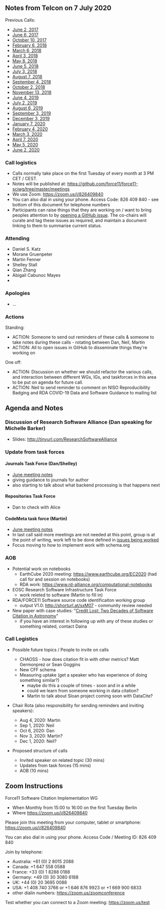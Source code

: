 ## Notes from Telcon on 7 July 2020

Previous Calls:
 - [June 2, 2017](https://github.com/force11/force11-sciwg/blob/master/meetings/20170602-Notes.md)
 - [June 6, 2017](https://github.com/force11/force11-sciwg/blob/master/meetings/20170606-Notes.md)
 - [October 10, 2017](https://github.com/force11/force11-sciwg/blob/master/meetings/20171010-Notes.md)
 - [February 6, 2018](https://github.com/force11/force11-sciwg/blob/master/meetings/20180206-Notes.md)
 - [March 6, 2018](https://github.com/force11/force11-sciwg/blob/master/meetings/20180306-Notes.md)
 - [April 3, 2018](https://github.com/force11/force11-sciwg/blob/master/meetings/20180403-Notes.md)
 - [May 8, 2018](https://github.com/force11/force11-sciwg/blob/master/meetings/20180508-Notes.md)
 - [June 5, 2018](https://github.com/force11/force11-sciwg/blob/master/meetings/20180605-Notes.md)
 - [July 3, 2018](https://github.com/force11/force11-sciwg/blob/master/meetings/20180703-Notes.md)
 - [August 7, 2018](https://github.com/force11/force11-sciwg/blob/master/meetings/20180807-Notes.md)
 - [September 4, 2018](https://github.com/force11/force11-sciwg/blob/master/meetings/20180904-Notes.md)
 - [October 2, 2018](https://github.com/force11/force11-sciwg/blob/master/meetings/20181002-Notes.md)
 - [November 13, 2018](https://github.com/force11/force11-sciwg/blob/master/meetings/20181113-Notes.md)
 - [June 4, 2019](https://github.com/force11/force11-sciwg/blob/master/meetings/20190604-Notes.md)
 - [July 2, 2019](https://github.com/force11/force11-sciwg/blob/master/meetings/20190702-Notes.md)
 - [August 6, 2019](https://github.com/force11/force11-sciwg/blob/master/meetings/20190806-Notes.md)
 - [September 3, 2019](https://github.com/force11/force11-sciwg/blob/master/meetings/20190903-Notes.md)
 - [December 3, 2019](https://github.com/force11/force11-sciwg/blob/master/meetings/20191203-Notes.md)
 - [January 7, 2020](https://github.com/force11/force11-sciwg/blob/master/meetings/20200107-Notes.md)
 - [February 4, 2020](https://github.com/force11/force11-sciwg/blob/master/meetings/20200204-Notes.md)
 - [March 3, 2020](https://github.com/force11/force11-sciwg/blob/master/meetings/20200303-Notes.md)
 - [April 7, 2020](https://github.com/force11/force11-sciwg/blob/master/meetings/20200407-Notes.md)
 - [May 5, 2020](https://github.com/force11/force11-sciwg/blob/master/meetings/20200505-Notes.md)
 - [June 2, 2020](https://github.com/force11/force11-sciwg/blob/master/meetings/20200602-Notes.md)


### Call logistics

 - Calls normally take place on the first Tuesday of every month at 3 PM CET / CEST.
 - Notes will be published at: https://github.com/force11/force11-sciwg/tree/master/meetings
 - We use Zoom: https://zoom.us/j/826409840
 - You can also dial in using your phone. Access Code: 826 409 840 - see bottom of this document for telephone numbers
 - Participants can raise things that they are working on / want to bring peoples attention to by [opening a GitHub issue](https://github.com/force11/force11-sciwg/issues). The co-chairs will curate and tag these issues as required, and maintain a document linking to them to summarise current status.

### Attending

- Daniel S. Katz
- Morane Gruenpeter
- Martin Fenner
- Shelley Stall
- Qian Zhang
- Abigail Cabunoc Mayes
- 

### Apologies
- ...
 
### Actions

Standing:
 * ACTION: Someone to send out reminders of these calls & someone to take notes during these calls - rotating between Dan, Neil, Martin
 * ACTION: All to open issues in GitHub to disseminate things they're working on

One off:
 * ACTION: Discussion on whether we should refactor the various calls, and interaction between different WGs, IGs, and taskforces in this area to be put on agenda for future call.
 * ACTION: Neil to send reminder to comment on NISO Reproducibility Badging and RDA COVID-19 Data and Software Guidance to mailing list

## Agenda and Notes

### Discussion of Research Software Alliance (Dan speaking for Michelle Barker)

- Slides: http://tinyurl.com/ResearchSoftwareAlliance 
  
### Update from task forces

#### Journals Task Force (Dan/Shelley)
   - [June meeting notes](https://docs.google.com/document/d/1b5axrpExQwPPJ7LLqX4lkdt-oKb-cG5z2fg6pXMjhmM/edit) 
   - giving guidance to journals for author
   - also starting to talk about what backend processing is that happens next
   
#### Repositories Task Force
   - Dan to check with Alice
   
#### CodeMeta task force (Martin)
   - [June meeting notes](https://github.com/force11/force11-sciwg/blob/master/meetings/20200624-codemeta.md)
   - In last call said more meetings are not needed at this point, group is at the point of writing, work left to be done defined in [issues being worked](https://github.com/codemeta/codemeta/issues/232)
   - Focus moving to how to implement work with schema.org
   
### AOB

- Potential work on notebooks
   - EarthCube 2020 meeting: https://www.earthcube.org/EC2020 (had call for and session on notebooks)
   - RDA work: https://www.rd-alliance.org/computational-notebooks
- EOSC Research Software Infrastructure Task Force
   - work releted to software (Martin to fill in) 
- RDA/FORCE11 Software source code identificaiton working group
   - output V1.0: http://shorturl.at/sxM07 - community review needed
- New paper with case studies: "[Credit Lost: Two Decades of Software Citation in Astronomy](https://doi.org/10.3847/1538-4365/ab7be6)"
    - if you have an interest in following up with any of these studies or something related, contact  Daina
 
### Call Logistics

- Possible future topics / People to invite on calls
   - CHAOSS - how does citation fit in with other metrics? Matt Germonprez or Sean Goggins
   - New CFF schema
   - Measuring uptake (get a speaker who has experience of doing something similar?)
     - maybe do this a couple of times - soon and in a while
     - could we learn from someone working in data citation?
     - Martin to talk about Sloan project coming soon with DataCite?

- Chair Rota (also responsibility for sending reminders and inviting speakers):
   - Aug 4, 2020: Martin
   - Sep 1, 2020: Neil
   - Oct 6, 2020: Dan
   - Nov 3, 2020: Martin?
   - Dec 1, 2020: Neil?

- Proposed structure of calls
   - Invited speaker on related topic (30 mins)
   - Updates from task forces (15 mins)
   - AOB (10 mins)

## Zoom Instructions

Force11 Software Citation Implementation WG
 - When    Monthly from 15:00 to 16:00 on the first Tuesday Berlin
 - Where   https://zoom.us/j/826409840

Please join this meeting from your computer, tablet or smartphone: https://zoom.us/j/826409840

You can also dial in using your phone. Access Code / Meeting ID: 826 409 840

Join by telephone: 
 - Australia: +61 (0) 2 8015 2088
 - Canada: +1 647 558 0588
 - France: +33 (0) 1 8288 0188
 - Germany: +49 (0) 30 3080 6188
 - UK: +44 (0) 20 3695 0088
 - USA: +1 408 740 3766 or +1 646 876 9923 or +1 669 900 6833
 - other dialin numbers: https://zoom.us/zoomconference
 
 Test whether you can connect to a Zoom meeting: https://zoom.us/test
